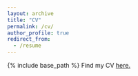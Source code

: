 ```yaml
---
layout: archive
title: "CV"
permalink: /cv/
author_profile: true
redirect_from:
  - /resume
---
```


{% include base_path %}
Find my CV [here.](http://lcolosi.github.io/files/lcolosi_CV_summer_2020.pdf)

